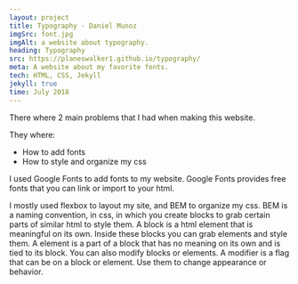 ```yaml
---
layout: project
title: Typography · Daniel Munoz
imgSrc: font.jpg
imgAlt: a website about typography.
heading: Typography
src: https://planeswalker1.github.io/typography/
meta: A website about my favorite fonts.
tech: HTML, CSS, Jekyll
jekyll: true
time: July 2018
---
```


There where 2 main problems that I had when making this website.

They where:

* How to add fonts
* How to style and organize my css

I used Google Fonts to add fonts to my website. Google Fonts provides free fonts that you can link or import to your html.

I mostly used flexbox to layout my site, and BEM to organize my css. BEM is a naming convention, in css, in which you create blocks to grab certain parts of similar html to style them. A block is a html element that is meaningful on its own. Inside these blocks you can grab elements and style them. A element is a part of a block that has no meaning on its own and is tied to its block. You can also modify blocks or elements. A modifier is a flag that can be on a block or element. Use them to change appearance or behavior.